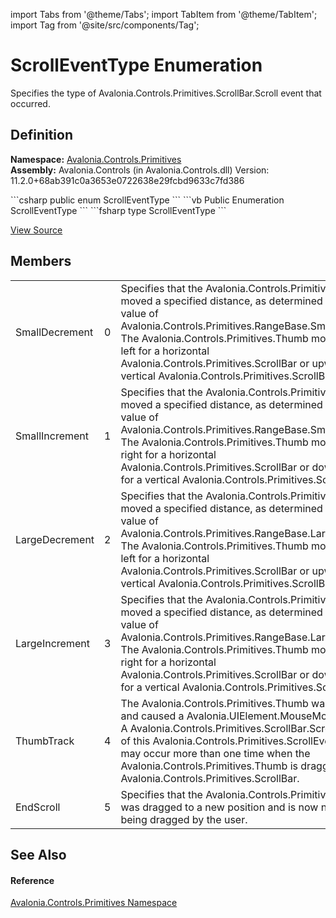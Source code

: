 import Tabs from '@theme/Tabs'; 
import TabItem from '@theme/TabItem'; 
import Tag from '@site/src/components/Tag'; 

# ScrollEventType Enumeration


Specifies the type of Avalonia.Controls.Primitives.ScrollBar.Scroll event that occurred.



## Definition
**Namespace:** <a href="N_Avalonia_Controls_Primitives">Avalonia.Controls.Primitives</a>  
**Assembly:** Avalonia.Controls (in Avalonia.Controls.dll) Version: 11.2.0+68ab391c0a3653e0722638e29fcbd9633c7fd386

<Tabs groupId="api-code-preview">
<TabItem value="csharp" label="C#">
```csharp
public enum ScrollEventType
```
</TabItem>
<TabItem value="vb" label="VB">
```vb
Public Enumeration ScrollEventType
```
</TabItem>
<TabItem value="fsharp" label="F#">
```fsharp
type ScrollEventType
```
</TabItem>
</Tabs>



<a href="https://github.com/AvaloniaUI/Avalonia/tree/master/srcAvalonia.Controls/Primitives/ScrollEventType.cs" title="View the source code">View Source</a>



## Members
<table>
<tr>
<td>SmallDecrement</td>
<td>0</td>
<td>Specifies that the Avalonia.Controls.Primitives.Thumb moved a specified distance, as determined by the value of Avalonia.Controls.Primitives.RangeBase.SmallChange. The Avalonia.Controls.Primitives.Thumb moved to the left for a horizontal Avalonia.Controls.Primitives.ScrollBar or upward for a vertical Avalonia.Controls.Primitives.ScrollBar.</td>
</tr>
<tr>
<td>SmallIncrement</td>
<td>1</td>
<td>Specifies that the Avalonia.Controls.Primitives.Thumb moved a specified distance, as determined by the value of Avalonia.Controls.Primitives.RangeBase.SmallChange. The Avalonia.Controls.Primitives.Thumb moved to the right for a horizontal Avalonia.Controls.Primitives.ScrollBar or downward for a vertical Avalonia.Controls.Primitives.ScrollBar.</td>
</tr>
<tr>
<td>LargeDecrement</td>
<td>2</td>
<td>Specifies that the Avalonia.Controls.Primitives.Thumb moved a specified distance, as determined by the value of Avalonia.Controls.Primitives.RangeBase.LargeChange. The Avalonia.Controls.Primitives.Thumb moved to the left for a horizontal Avalonia.Controls.Primitives.ScrollBar or upward for a vertical Avalonia.Controls.Primitives.ScrollBar.</td>
</tr>
<tr>
<td>LargeIncrement</td>
<td>3</td>
<td>Specifies that the Avalonia.Controls.Primitives.Thumb moved a specified distance, as determined by the value of Avalonia.Controls.Primitives.RangeBase.LargeChange. The Avalonia.Controls.Primitives.Thumb moved to the right for a horizontal Avalonia.Controls.Primitives.ScrollBar or downward for a vertical Avalonia.Controls.Primitives.ScrollBar.</td>
</tr>
<tr>
<td>ThumbTrack</td>
<td>4</td>
<td>The Avalonia.Controls.Primitives.Thumb was dragged and caused a Avalonia.UIElement.MouseMove event. A Avalonia.Controls.Primitives.ScrollBar.Scroll event of this Avalonia.Controls.Primitives.ScrollEventType may occur more than one time when the Avalonia.Controls.Primitives.Thumb is dragged in the Avalonia.Controls.Primitives.ScrollBar.</td>
</tr>
<tr>
<td>EndScroll</td>
<td>5</td>
<td>Specifies that the Avalonia.Controls.Primitives.Thumb was dragged to a new position and is now no longer being dragged by the user.</td>
</tr>
</table>

## See Also


#### Reference
<a href="N_Avalonia_Controls_Primitives">Avalonia.Controls.Primitives Namespace</a>  
